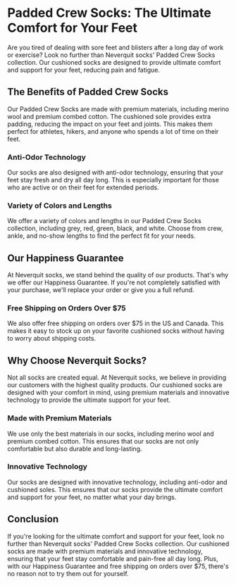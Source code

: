 # Padded Crew Socks: The Ultimate Comfort for Your Feet

Are you tired of dealing with sore feet and blisters after a long day of work or exercise? Look no further than Neverquit socks' Padded Crew Socks collection. Our cushioned socks are designed to provide ultimate comfort and support for your feet, reducing pain and fatigue.

## The Benefits of Padded Crew Socks

Our Padded Crew Socks are made with premium materials, including merino wool and premium combed cotton. The cushioned sole provides extra padding, reducing the impact on your feet and joints. This makes them perfect for athletes, hikers, and anyone who spends a lot of time on their feet.

### Anti-Odor Technology

Our socks are also designed with anti-odor technology, ensuring that your feet stay fresh and dry all day long. This is especially important for those who are active or on their feet for extended periods.

### Variety of Colors and Lengths

We offer a variety of colors and lengths in our Padded Crew Socks collection, including grey, red, green, black, and white. Choose from crew, ankle, and no-show lengths to find the perfect fit for your needs.

## Our Happiness Guarantee

At Neverquit socks, we stand behind the quality of our products. That's why we offer our Happiness Guarantee. If you're not completely satisfied with your purchase, we'll replace your order or give you a full refund.

### Free Shipping on Orders Over $75

We also offer free shipping on orders over $75 in the US and Canada. This makes it easy to stock up on your favorite cushioned socks without having to worry about shipping costs.

## Why Choose Neverquit Socks?

Not all socks are created equal. At Neverquit socks, we believe in providing our customers with the highest quality products. Our cushioned socks are designed with your comfort in mind, using premium materials and innovative technology to provide the ultimate support for your feet.

### Made with Premium Materials

We use only the best materials in our socks, including merino wool and premium combed cotton. This ensures that our socks are not only comfortable but also durable and long-lasting.

### Innovative Technology

Our socks are designed with innovative technology, including anti-odor and cushioned soles. This ensures that our socks provide the ultimate comfort and support for your feet, no matter what your day brings.

## Conclusion

If you're looking for the ultimate comfort and support for your feet, look no further than Neverquit socks' Padded Crew Socks collection. Our cushioned socks are made with premium materials and innovative technology, ensuring that your feet stay comfortable and pain-free all day long. Plus, with our Happiness Guarantee and free shipping on orders over $75, there's no reason not to try them out for yourself.